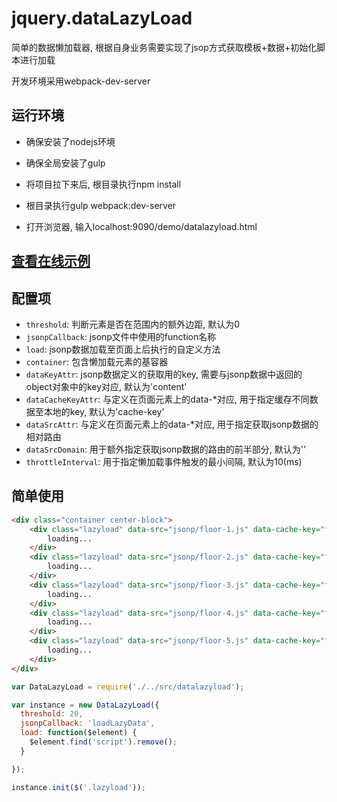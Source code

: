 # jquery.dataLazyLoad
简单的数据懒加载器, 根据自身业务需要实现了jsop方式获取模板+数据+初始化脚本进行加载

开发环境采用webpack-dev-server

## 运行环境

*   确保安装了nodejs环境

*   确保全局安装了gulp

*   将项目拉下来后, 根目录执行npm install

*   根目录执行gulp webpack:dev-server

*   打开浏览器, 输入localhost:9090/demo/datalazyload.html

##  [查看在线示例](http://www.vanadis.cn/demo/datalazyload.html)

## 配置项

*   `threshold`: 判断元素是否在范围内的额外边距, 默认为0
*   `jsonpCallback`: jsonp文件中使用的function名称
*   `load`: jsonp数据加载至页面上后执行的自定义方法
*   `container`: 包含懒加载元素的基容器
*   `dataKeyAttr`: jsonp数据定义的获取用的key, 需要与jsonp数据中返回的object对象中的key对应, 默认为'content'
*   `dataCacheKeyAttr`: 与定义在页面元素上的data-*对应, 用于指定缓存不同数据至本地的key, 默认为'cache-key'
*   `dataSrcAttr`: 与定义在页面元素上的data-*对应, 用于指定获取jsonp数据的相对路由
*   `dataSrcDomain`: 用于额外指定获取jsonp数据的路由的前半部分, 默认为''
*   `throttleInterval`: 用于指定懒加载事件触发的最小间隔, 默认为10(ms)

## 简单使用

```html
<div class="container center-block">
    <div class="lazyload" data-src="jsonp/floor-1.js" data-cache-key="floor-1">
        loading...
    </div>
    <div class="lazyload" data-src="jsonp/floor-2.js" data-cache-key="floor-2">
        loading...
    </div>
    <div class="lazyload" data-src="jsonp/floor-3.js" data-cache-key="floor-3">
        loading...
    </div>
    <div class="lazyload" data-src="jsonp/floor-4.js" data-cache-key="floor-4">
        loading...
    </div>
    <div class="lazyload" data-src="jsonp/floor-5.js" data-cache-key="floor-5">
        loading...
    </div>
</div>
```

```javascript
var DataLazyLoad = require('./../src/datalazyload');

var instance = new DataLazyLoad({
  threshold: 20,
  jsonpCallback: 'loadLazyData',
  load: function($element) {
    $element.find('script').remove();
  }

});

instance.init($('.lazyload'));
```
